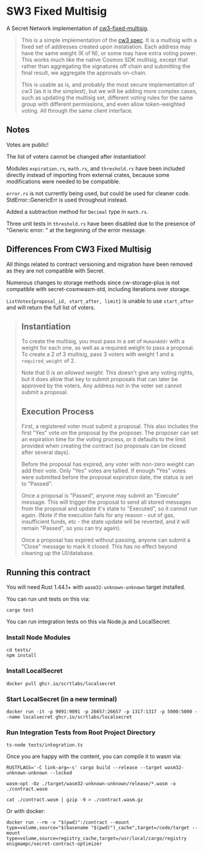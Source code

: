 # SW3 Fixed Multisig
A Secret Network implementation of [cw3-fixed-multisig](https://github.com/CosmWasm/cw-plus/tree/main/contracts/cw3-fixed-multisig).

> This is a simple implementation of the [cw3 spec](../../packages/cw3/README.md).
It is a multisig with a fixed set of addresses created upon instatiation.
Each address may have the same weight (K of N), or some may have extra voting
power. This works much like the native Cosmos SDK multisig, except that rather
than aggregating the signatures off chain and submitting the final result,
we aggregate the approvals on-chain.
> 
> This is usable as is, and probably the most secure implementation of cw3
(as it is the simplest), but we will be adding more complex cases, such
as updating the multisig set, different voting rules for the same group
with different permissions, and even allow token-weighted voting. All through
the same client interface.

## Notes

Votes are public!

The list of voters cannot be changed after instantiation!

Modules `expiration.rs`, `math.rs`, and `threshold.rs` have been included directly instead of importing from external crates, because some modifications were needed to be compatible.

`error.rs` is not currently being used, but could be used for cleaner code. StdError::GenericErr is used throughout instead. 

Added a subtraction method for `Decimal` type in `math.rs`.

Three unit tests in `threshold.rs` have been disabled due to the presence of "Generic error: " at the beginning of the error message. 

## Differences From CW3 Fixed Multisig

All things related to contract versioning and migration have been removed as they are not compatible with Secret.

Numerous changes to storage methods since cw-storage-plus is not compatible with secret-cosmwasm-std, including iterations over storage.

`ListVotes{proposal_id, start_after, limit}` is unable to use `start_after` and will return the full list of voters.

>## Instantiation
>
>To create the multisig, you must pass in a set of `HumanAddr` with a weight
for each one, as well as a required weight to pass a proposal. To create
a 2 of 3 multisig, pass 3 voters with weight 1 and a `required_weight` of 2.
>
>Note that 0 *is an allowed weight*. This doesn't give any voting rights, but
it does allow that key to submit proposals that can later be approved by the
voters. Any address not in the voter set cannot submit a proposal.
>
>## Execution Process
>
>First, a registered voter must submit a proposal. This also includes the
first "Yes" vote on the proposal by the proposer. The proposer can set
an expiration time for the voting process, or it defaults to the limit
provided when creating the contract (so proposals can be closed after several
days).
>
>Before the proposal has expired, any voter with non-zero weight can add their
vote. Only "Yes" votes are tallied. If enough "Yes" votes were submitted before
the proposal expiration date, the status is set to "Passed".
>
>Once a proposal is "Passed", anyone may submit an "Execute" message. This will
trigger the proposal to send all stored messages from the proposal and update
it's state to "Executed", so it cannot run again. (Note if the execution fails
for any reason - out of gas, insufficient funds, etc - the state update will
be reverted, and it will remain "Passed", so you can try again).
>
>Once a proposal has expired without passing, anyone can submit a "Close"
message to mark it closed. This has no effect beyond cleaning up the UI/database.

## Running this contract

You will need Rust 1.44.1+ with `wasm32-unknown-unknown` target installed.

You can run unit tests on this via: 

```
cargo test
```

You can run integration tests on this via Node.js and LocalSecret:

### Install Node Modules

```
cd tests/
npm install
```

### Install LocalSecret

```
docker pull ghcr.io/scrtlabs/localsecret
```

### Start LocalSecret (in a new terminal)

```
docker run -it -p 9091:9091 -p 26657:26657 -p 1317:1317 -p 5000:5000 --name localsecret ghcr.io/scrtlabs/localsecret
```

### Run Integration Tests from Root Project Directory

```
ts-node tests/integration.ts
```

Once you are happy with the content, you can compile it to wasm via:

```
RUSTFLAGS='-C link-arg=-s' cargo build --release --target wasm32-unknown-unknown --locked

wasm-opt -Oz ./target/wasm32-unknown-unknown/release/*.wasm -o ./contract.wasm

cat ./contract.wasm | gzip -9 > ./contract.wasm.gz
```
Or with docker:

```
docker run --rm -v "$(pwd)":/contract --mount type=volume,source="$(basename "$(pwd)")_cache",target=/code/target --mount type=volume,source=registry_cache,target=/usr/local/cargo/registry enigmampc/secret-contract-optimizer
```